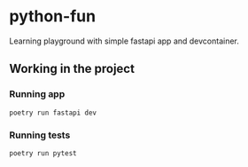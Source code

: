 # python-fun

Learning playground with simple fastapi app and devcontainer.

## Working in the project

### Running app
`poetry run fastapi dev`

### Running tests
`poetry run pytest`
